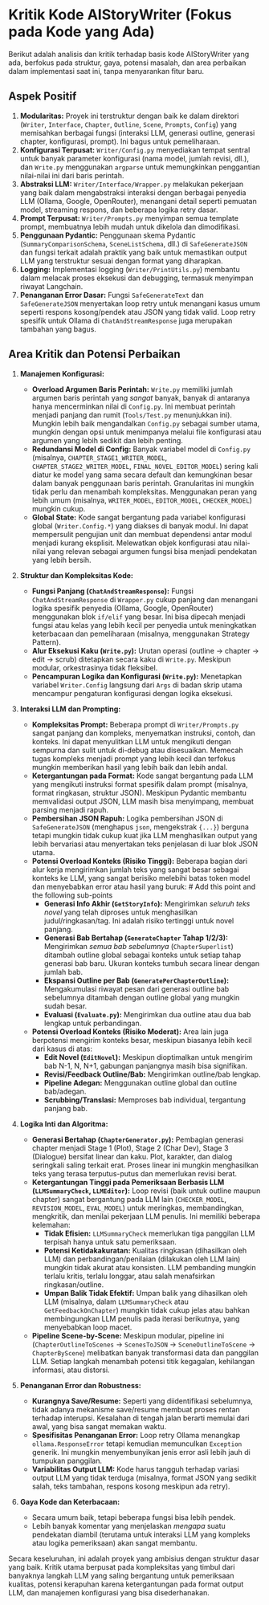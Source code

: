 # Kritik Kode AIStoryWriter (Fokus pada Kode yang Ada)

Berikut adalah analisis dan kritik terhadap basis kode AIStoryWriter yang ada, berfokus pada struktur, gaya, potensi masalah, dan area perbaikan dalam implementasi saat ini, tanpa menyarankan fitur baru.

## Aspek Positif

1.  **Modularitas:** Proyek ini terstruktur dengan baik ke dalam direktori (`Writer`, `Interface`, `Chapter`, `Outline`, `Scene`, `Prompts`, `Config`) yang memisahkan berbagai fungsi (interaksi LLM, generasi outline, generasi chapter, konfigurasi, prompt). Ini bagus untuk pemeliharaan.
2.  **Konfigurasi Terpusat:** `Writer/Config.py` menyediakan tempat sentral untuk banyak parameter konfigurasi (nama model, jumlah revisi, dll.), dan `Write.py` menggunakan `argparse` untuk memungkinkan penggantian nilai-nilai ini dari baris perintah.
3.  **Abstraksi LLM:** `Writer/Interface/Wrapper.py` melakukan pekerjaan yang baik dalam mengabstraksi interaksi dengan berbagai penyedia LLM (Ollama, Google, OpenRouter), menangani detail seperti pemuatan model, streaming respons, dan beberapa logika retry dasar.
4.  **Prompt Terpusat:** `Writer/Prompts.py` menyimpan semua template prompt, membuatnya lebih mudah untuk dikelola dan dimodifikasi.
5.  **Penggunaan Pydantic:** Penggunaan skema Pydantic (`SummaryComparisonSchema`, `SceneListSchema`, dll.) di `SafeGenerateJSON` dan fungsi terkait adalah praktik yang baik untuk memastikan output LLM yang terstruktur sesuai dengan format yang diharapkan.
6.  **Logging:** Implementasi logging (`Writer/PrintUtils.py`) membantu dalam melacak proses eksekusi dan debugging, termasuk menyimpan riwayat Langchain.
7.  **Penanganan Error Dasar:** Fungsi `SafeGenerateText` dan `SafeGenerateJSON` menyertakan loop retry untuk menangani kasus umum seperti respons kosong/pendek atau JSON yang tidak valid. Loop retry spesifik untuk Ollama di `ChatAndStreamResponse` juga merupakan tambahan yang bagus.

## Area Kritik dan Potensi Perbaikan

1.  **Manajemen Konfigurasi:**
    *   **Overload Argumen Baris Perintah:** `Write.py` memiliki jumlah argumen baris perintah yang *sangat* banyak, banyak di antaranya hanya mencerminkan nilai di `Config.py`. Ini membuat perintah menjadi panjang dan rumit (`Tools/Test.py` menunjukkan ini). Mungkin lebih baik mengandalkan `Config.py` sebagai sumber utama, mungkin dengan opsi untuk menimpanya melalui file konfigurasi atau argumen yang lebih sedikit dan lebih penting.
    *   **Redundansi Model di Config:** Banyak variabel model di `Config.py` (misalnya, `CHAPTER_STAGE1_WRITER_MODEL`, `CHAPTER_STAGE2_WRITER_MODEL`, `FINAL_NOVEL_EDITOR_MODEL`) sering kali diatur ke model yang sama secara default dan kemungkinan besar dalam banyak penggunaan baris perintah. Granularitas ini mungkin tidak perlu dan menambah kompleksitas. Menggunakan peran yang lebih umum (misalnya, `WRITER_MODEL`, `EDITOR_MODEL`, `CHECKER_MODEL`) mungkin cukup.
    *   **Global State:** Kode sangat bergantung pada variabel konfigurasi global (`Writer.Config.*`) yang diakses di banyak modul. Ini dapat mempersulit pengujian unit dan membuat dependensi antar modul menjadi kurang eksplisit. Melewatkan objek konfigurasi atau nilai-nilai yang relevan sebagai argumen fungsi bisa menjadi pendekatan yang lebih bersih.

2.  **Struktur dan Kompleksitas Kode:**
    *   **Fungsi Panjang (`ChatAndStreamResponse`):** Fungsi `ChatAndStreamResponse` di `Wrapper.py` cukup panjang dan menangani logika spesifik penyedia (Ollama, Google, OpenRouter) menggunakan blok `if/elif` yang besar. Ini bisa dipecah menjadi fungsi atau kelas yang lebih kecil per penyedia untuk meningkatkan keterbacaan dan pemeliharaan (misalnya, menggunakan Strategy Pattern).
    *   **Alur Eksekusi Kaku (`Write.py`):** Urutan operasi (outline -> chapter -> edit -> scrub) ditetapkan secara kaku di `Write.py`. Meskipun modular, orkestrasinya tidak fleksibel.
    *   **Pencampuran Logika dan Konfigurasi (`Write.py`):** Menetapkan variabel `Writer.Config` langsung dari `Args` di badan skrip utama mencampur pengaturan konfigurasi dengan logika eksekusi.

3.  **Interaksi LLM dan Prompting:**
    *   **Kompleksitas Prompt:** Beberapa prompt di `Writer/Prompts.py` sangat panjang dan kompleks, menyematkan instruksi, contoh, dan konteks. Ini dapat menyulitkan LLM untuk mengikuti dengan sempurna dan sulit untuk di-debug atau disesuaikan. Memecah tugas kompleks menjadi prompt yang lebih kecil dan terfokus mungkin memberikan hasil yang lebih baik dan lebih andal.
    *   **Ketergantungan pada Format:** Kode sangat bergantung pada LLM yang mengikuti instruksi format spesifik dalam prompt (misalnya, format ringkasan, struktur JSON). Meskipun Pydantic membantu memvalidasi output JSON, LLM masih bisa menyimpang, membuat parsing menjadi rapuh.
    *   **Pembersihan JSON Rapuh:** Logika pembersihan JSON di `SafeGenerateJSON` (menghapus ```json```, mengekstrak `{...}`) berguna tetapi mungkin tidak cukup kuat jika LLM menghasilkan output yang lebih bervariasi atau menyertakan teks penjelasan di luar blok JSON utama.
    *   **Potensi Overload Konteks (Risiko Tinggi):** Beberapa bagian dari alur kerja mengirimkan jumlah teks yang sangat besar sebagai konteks ke LLM, yang sangat berisiko melebihi batas token model dan menyebabkan error atau hasil yang buruk: # Add this point and the following sub-points
        *   **Generasi Info Akhir (`GetStoryInfo`):** Mengirimkan *seluruh teks novel* yang telah diproses untuk menghasilkan judul/ringkasan/tag. Ini adalah risiko tertinggi untuk novel panjang.
        *   **Generasi Bab Bertahap (`GenerateChapter` Tahap 1/2/3):** Mengirimkan *semua bab sebelumnya* (`ChapterSuperlist`) ditambah outline global sebagai konteks untuk setiap tahap generasi bab baru. Ukuran konteks tumbuh secara linear dengan jumlah bab.
        *   **Ekspansi Outline per Bab (`GeneratePerChapterOutline`):** Mengakumulasi riwayat pesan dari generasi outline bab sebelumnya ditambah dengan outline global yang mungkin sudah besar.
        *   **Evaluasi (`Evaluate.py`):** Mengirimkan dua outline atau dua bab lengkap untuk perbandingan.
    *   **Potensi Overload Konteks (Risiko Moderat):** Area lain juga berpotensi mengirim konteks besar, meskipun biasanya lebih kecil dari kasus di atas:
        *   **Edit Novel (`EditNovel`):** Meskipun dioptimalkan untuk mengirim bab N-1, N, N+1, gabungan panjangnya masih bisa signifikan.
        *   **Revisi/Feedback Outline/Bab:** Mengirimkan outline/bab lengkap.
        *   **Pipeline Adegan:** Menggunakan outline global dan outline bab/adegan.
        *   **Scrubbing/Translasi:** Memproses bab individual, tergantung panjang bab.

4.  **Logika Inti dan Algoritma:**
    *   **Generasi Bertahap (`ChapterGenerator.py`):** Pembagian generasi chapter menjadi Stage 1 (Plot), Stage 2 (Char Dev), Stage 3 (Dialogue) bersifat linear dan kaku. Plot, karakter, dan dialog seringkali saling terkait erat. Proses linear ini mungkin menghasilkan teks yang terasa terputus-putus dan memerlukan revisi berat.
    *   **Ketergantungan Tinggi pada Pemeriksaan Berbasis LLM (`LLMSummaryCheck`, `LLMEditor`):** Loop revisi (baik untuk outline maupun chapter) sangat bergantung pada LLM lain (`CHECKER_MODEL`, `REVISION_MODEL`, `EVAL_MODEL`) untuk meringkas, membandingkan, mengkritik, dan menilai pekerjaan LLM penulis. Ini memiliki beberapa kelemahan:
        *   **Tidak Efisien:** `LLMSummaryCheck` memerlukan tiga panggilan LLM terpisah hanya untuk satu pemeriksaan.
        *   **Potensi Ketidakakuratan:** Kualitas ringkasan (dihasilkan oleh LLM) dan perbandingan/penilaian (dilakukan oleh LLM lain) mungkin tidak akurat atau konsisten. LLM pembanding mungkin terlalu kritis, terlalu longgar, atau salah menafsirkan ringkasan/outline.
        *   **Umpan Balik Tidak Efektif:** Umpan balik yang dihasilkan oleh LLM (misalnya, dalam `LLMSummaryCheck` atau `GetFeedbackOnChapter`) mungkin tidak cukup jelas atau bahkan membingungkan LLM penulis pada iterasi berikutnya, yang menyebabkan loop macet.
    *   **Pipeline Scene-by-Scene:** Meskipun modular, pipeline ini (`ChapterOutlineToScenes` -> `ScenesToJSON` -> `SceneOutlineToScene` -> `ChapterByScene`) melibatkan banyak transformasi data dan panggilan LLM. Setiap langkah menambah potensi titik kegagalan, kehilangan informasi, atau distorsi.

5.  **Penanganan Error dan Robustness:**
    *   **Kurangnya Save/Resume:** Seperti yang diidentifikasi sebelumnya, tidak adanya mekanisme save/resume membuat proses rentan terhadap interupsi. Kesalahan di tengah jalan berarti memulai dari awal, yang bisa sangat memakan waktu.
    *   **Spesifisitas Penanganan Error:** Loop retry Ollama menangkap `ollama.ResponseError` tetapi kemudian memunculkan `Exception` generik. Ini mungkin menyembunyikan jenis error asli lebih jauh di tumpukan panggilan.
    *   **Variabilitas Output LLM:** Kode harus tangguh terhadap variasi output LLM yang tidak terduga (misalnya, format JSON yang sedikit salah, teks tambahan, respons kosong meskipun ada retry).

6.  **Gaya Kode dan Keterbacaan:**
    *   Secara umum baik, tetapi beberapa fungsi bisa lebih pendek.
    *   Lebih banyak komentar yang menjelaskan *mengapa* suatu pendekatan diambil (terutama untuk interaksi LLM yang kompleks atau logika pemeriksaan) akan sangat membantu.

Secara keseluruhan, ini adalah proyek yang ambisius dengan struktur dasar yang baik. Kritik utama berpusat pada kompleksitas yang timbul dari banyaknya langkah LLM yang saling bergantung untuk pemeriksaan kualitas, potensi kerapuhan karena ketergantungan pada format output LLM, dan manajemen konfigurasi yang bisa disederhanakan.
